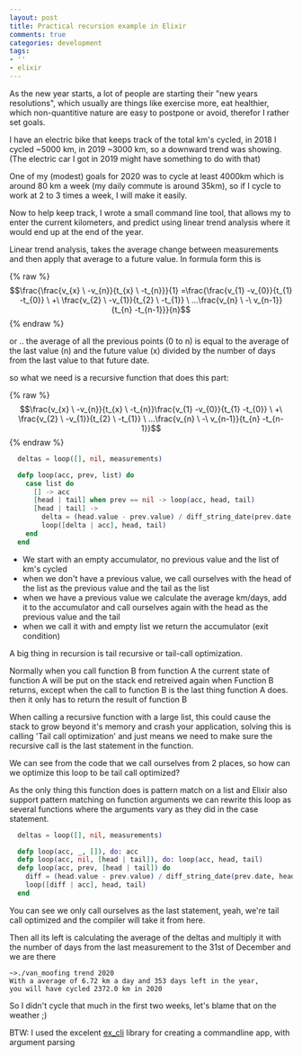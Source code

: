 ```yaml
---
layout: post
title: Practical recursion example in Elixir
comments: true
categories: development
tags:
- ''
- elixir
---
```


As the new year starts, a lot of people are starting their "new years resolutions", which usually are things like exercise more, eat healthier, which non-quantitive nature are easy to postpone or avoid,  therefor I rather set goals. 

I have an electric bike that keeps track of the total km's cycled, in 2018 I cycled ~5000 km, in 2019 ~3000 km, so a downward trend was showing. (The electric car I got in 2019 might have something to do with that)

One of my (modest) goals for 2020 was to cycle at least 4000km which is around 80 km a week (my daily commute is around 35km), so if I cycle to work at 2 to 3 times a week, I will make it easily.

Now to help keep track, I wrote a small command line tool, that allows my to enter the current kilometers, and predict using linear trend analysis where it would end up at the end of the year.

Linear trend analysis, takes the average change between measurements and then apply that average to a future value. In formula form this is

{% raw %}
$$\frac{\frac{v_{x} \ -v_{n}}{t_{x} \ -t_{n}}}{1} =\frac{\frac{v_{1} -v_{0}}{t_{1} -t_{0}} \ +\ \frac{v_{2} \ -v_{1}}{t_{2} \ -t_{1}} \ ...\frac{v_{n} \ -\ v_{n-1}}{t_{n} -t_{n-1}}}{n}$$
{% endraw %}

or .. the average of all the previous points (0 to n) is equal to the average of the last value (n) and the future value (x) divided by the number of days from the last value to that future date. 

so what we need is a recursive function that does this part:

{% raw %}
$$\frac{v_{x} \ -v_{n}}{t_{x} \ -t_{n}}\frac{v_{1} -v_{0}}{t_{1} -t_{0}} \ +\ \frac{v_{2} \ -v_{1}}{t_{2} \ -t_{1}} \ ...\frac{v_{n} \ -\ v_{n-1}}{t_{n} -t_{n-1}}$$
{% endraw %}

```elixir
  deltas = loop([], nil, measurements)

  defp loop(acc, prev, list) do
    case list do
      [] -> acc
      [head | tail] when prev == nil -> loop(acc, head, tail)
      [head | tail] ->
        delta = (head.value - prev.value) / diff_string_date(prev.date, head.date)
        loop([delta | acc], head, tail)
    end
  end
```

 * We start with an empty accumulator, no previous value and the list of km's cycled
 * when we don't have a previous value, we call ourselves with the head of the list as the previous value and the tail as the list
 * when we have a previous value we calculate the average km/days, add it to the accumulator and call ourselves again with the head as the previous value and the tail 
 * when we call it with and empty list we return the accumulator (exit condition)

A big thing in recursion is tail recursive or tail-call optimization.

Normally when you call function B from function A the current state of function A will be put on the stack end retreived again when Function B returns, except when the call to function B is the last thing function A does. then it only has to return the result of function B

When calling a recursive function with a large list, this could cause the stack to grow beyond it's memory and crash your application, solving this is calling 'Tail call optimization' and just means we need to make sure the recursive call is the last statement in the function.

We can see from the code that we call ourselves from 2 places, so how can we optimize this loop to be tail call optimized?

As the only thing this function does is pattern match on a list and Elixir also support pattern matching on function arguments we can rewrite this loop as several functions where the arguments vary as they did in the case statement.

```elixir
  deltas = loop([], nil, measurements)

  defp loop(acc, _, []), do: acc
  defp loop(acc, nil, [head | tail]), do: loop(acc, head, tail)
  defp loop(acc, prev, [head | tail]) do
    diff = (head.value - prev.value) / diff_string_date(prev.date, head.date)
    loop([diff | acc], head, tail)
  end
```

You can see we only call ourselves as the last statement, yeah, we're tail call optimized and the compiler will take it from here.

Then all its left is calculating the average of the deltas and multiply it with the number of days from the last measurement to the 31st of December and we are there

```fish
~>./van_moofing trend 2020
With a average of 6.72 km a day and 353 days left in the year,
you will have cycled 2372.0 km in 2020
```

So I didn't cycle that much in the first two weeks, let's blame that on the weather ;)

BTW: I used the excelent [ex_cli](https://hex.pm/packages/ex_cli) library for creating a commandline app, with argument parsing
